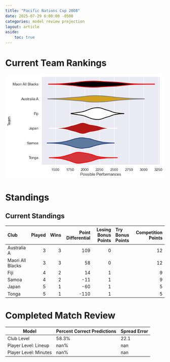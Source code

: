 ```yaml
---  
title: "Pacific Nations Cup 2008"  
date: 2025-07-29 6:00:00 -0500  
categories: model review projection  
layout: article  
aside:  
    toc: true  
---
```

# Current Team Rankings


![Club Rankings](plots/rankings_Pacific_Nations_Cup_2008.png)
# Standings

## Current Standings


| Club             |   Played |   Wins |   Point Differential |   Losing Bonus Points | Try Bonus Points   |   Competition Points |
|:-----------------|---------:|-------:|---------------------:|----------------------:|:-------------------|---------------------:|
| Australia A      |        3 |      3 |                  109 |                     0 |                    |                   12 |
| Maori All Blacks |        3 |      3 |                   58 |                     0 |                    |                   12 |
| Fiji             |        4 |      2 |                   14 |                     1 |                    |                    9 |
| Samoa            |        4 |      2 |                  -11 |                     1 |                    |                    9 |
| Japan            |        5 |      1 |                  -60 |                     1 |                    |                    5 |
| Tonga            |        5 |      1 |                 -110 |                     1 |                    |                    5 |



# Completed Match Review


| Model | Percent Correct Predictions | Spread Error |
| ------ | ------ | ------ |
| Club Level | 58.3% | 22.1 |
| Player Level: Lineup | nan% | nan |
| Player Level: Minutes | nan% | nan |

